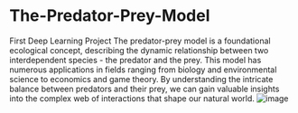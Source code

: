 # The-Predator-Prey-Model
First Deep Learning Project
The predator-prey model is a foundational ecological concept, describing the dynamic relationship between two interdependent species - the predator and the prey. This model has numerous applications in fields ranging from biology and environmental science to economics and game theory. By understanding the intricate balance between predators and their prey, we can gain valuable insights into the complex web of interactions that shape our natural world.
![image](https://github.com/user-attachments/assets/fbf73e5a-9d27-43da-953a-e3687bda315b)
